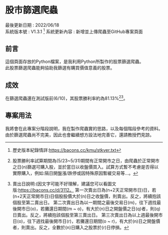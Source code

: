 # 股市篩選爬蟲
最後更新日期 : 2022/06/18  
系統版本號 : V1.3.1  [^1]
系統更新內容 : 新增並上傳爬蟲至GitHub專案頁面
[^1]: 歷史版本紀錄情詳:https://bacons.cc/kmu/stkver.txt
## 前言
這個頁面存放的Python檔案，是我利用Python所製作的股票篩選爬蟲。  
此股票篩選爬蟲能夠協助我篩選有購買價值意義的股票。  
## 成效
在篩選爬蟲還在測試版前(6/10)，其股票勝利率約為81.13%[^2][^3]。
[^2]: 股票勝利率試算期間為(5/23~5/31)期間有正常開市之日，由爬蟲於正常開市之日(n)篩選可購入股，並於當日以收盤價買入。試算方式暫不考慮是否得以實際購入，例如:隔日開盤漲/跌停或因特殊原因暫緩交易等…。
[^3]:賣出日說明:(因文字可能不好理解，建議您可以看圖文版:https://bacons.cc/d/3112。
第一次賣出日為(n+2天正常開市日)日，若(n+2天正常開市日)日個股股價大於(n)日之收盤價，則賣出。反之，將續抱該個股至第二賣出日。
第二次賣出日為以一期間之最後交易日(m)，往下週找最後開市日(o)，若攤還日期間(m ~ o)，有大於(n)日之開盤價之日(q)者，則(q)日賣出。反之，將續抱該個股至第三賣出日。
第三次賣出日為以上週最後開市日(o)，往下週找最後開市日(r)，若攤還日期間(o ~ r)，有大於(n)日之開盤價者，則賣出。反之，全數於(n)日購入之股票於(r)日停損。
## 專案用法
我將會在此專案分階段說明，我在製作爬蟲實的思路，以及每個階段參考的資料。  
由於篩選爬蟲尚不完美，因此也會繼續想方設法地完善它，還請教授們見諒。
